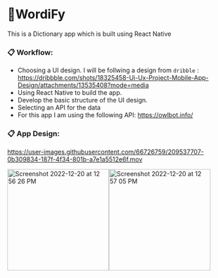 # 🚀WordiFy
This is a Dictionary app which is built using React Native

### 📋 Workflow:
- Choosing a UI design. I will be follwing a design from ```dribble``` : https://dribbble.com/shots/18325458-Ui-Ux-Project-Mobile-App-Design/attachments/13535408?mode=media
- Using React Native to build the app.
- Develop the basic structure of the UI design.
- Selecting an API for the data 
- For this app I am using the following API: https://owlbot.info/

### 📋 App Design:



https://user-images.githubusercontent.com/66726759/209537707-0b309834-187f-4f34-801b-a7e1a5512e6f.mov




<img width="231" alt="Screenshot 2022-12-20 at 12 56 26 PM" src="https://user-images.githubusercontent.com/66726759/208604224-2126c4dc-0dae-45da-8678-68dade6cfde1.png"><img width="231" alt="Screenshot 2022-12-20 at 12 57 05 PM" src="https://user-images.githubusercontent.com/66726759/208604227-b477acd8-dd30-46c3-922b-e03de3b758c5.png">
